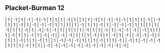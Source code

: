 ## Placket-Burman 12

|  1 | -1 |  1 | -1 | -1 | -1 |  1 |  1 |  1 | -1 |  1 |
|  1 |  1 | -1 |  1 | -1 | -1 | -1 |  1 |  1 |  1 | -1 |
| -1 |  1 |  1 | -1 |  1 | -1 | -1 | -1 |  1 |  1 |  1 |
|  1 | -1 |  1 |  1 | -1 |  1 | -1 | -1 | -1 |  1 |  1 |
|  1 |  1 | -1 |  1 |  1 | -1 |  1 | -1 | -1 | -1 |  1 |
|  1 |  1 |  1 | -1 |  1 |  1 | -1 |  1 | -1 | -1 | -1 |
| -1 |  1 |  1 |  1 | -1 |  1 |  1 | -1 |  1 | -1 | -1 |
| -1 | -1 |  1 |  1 |  1 | -1 |  1 |  1 | -1 |  1 | -1 |
| -1 | -1 | -1 |  1 |  1 |  1 | -1 |  1 |  1 | -1 |  1 |
|  1 | -1 | -1 | -1 |  1 |  1 |  1 | -1 |  1 |  1 | -1 |
| -1 |  1 | -1 | -1 | -1 |  1 |  1 |  1 | -1 |  1 |  1 |
| -1 | -1 | -1 | -1 | -1 | -1 | -1 | -1 | -1 | -1 | -1 |
